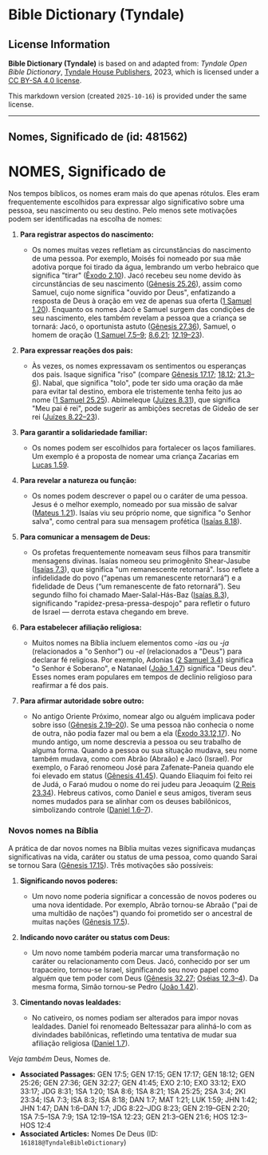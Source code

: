 # Bible Dictionary (Tyndale)

## License Information

**Bible Dictionary (Tyndale)** is based on and adapted from: _Tyndale Open Bible Dictionary_, [Tyndale House Publishers](https://tyndaleopenresources.com/), 2023, which is licensed under a [CC BY-SA 4.0 license](https://creativecommons.org/licenses/by-sa/4.0/legalcode.en).

This markdown version (created `2025-10-16`) is provided under the same license.



--------------------------------

## Nomes, Significado de (id: 481562)

NOMES, Significado de
=====================

Nos tempos bíblicos, os nomes eram mais do que apenas rótulos. Eles eram frequentemente escolhidos para expressar algo significativo sobre uma pessoa, seu nascimento ou seu destino. Pelo menos sete motivações podem ser identificadas na escolha de nomes:

1. **Para registrar aspectos do nascimento:**

    * Os nomes muitas vezes refletiam as circunstâncias do nascimento de uma pessoa. Por exemplo, Moisés foi nomeado por sua mãe adotiva porque foi tirado da água, lembrando um verbo hebraico que significa "tirar" ([Êxodo 2\.10](https://ref.ly/Exod2:10)). Jacó recebeu seu nome devido às circunstâncias de seu nascimento ([Gênesis 25\.26](https://ref.ly/Gen25:26)), assim como Samuel, cujo nome significa "ouvido por Deus", enfatizando a resposta de Deus à oração em vez de apenas sua oferta ([1 Samuel 1\.20](https://ref.ly/1Sam1:20)). Enquanto os nomes Jacó e Samuel surgem das condições de seu nascimento, eles também revelam a pessoa que a criança se tornará: Jacó, o oportunista astuto ([Gênesis 27\.36](https://ref.ly/Gen27:36)), Samuel, o homem de oração ([1 Samuel 7\.5–9](https://ref.ly/1Sam7:5-1Sam7:9); [8\.6,21](https://ref.ly/1Sam8:6); [12\.19–23](https://ref.ly/1Sam12:19-1Sam12:23)).
2. **Para expressar reações dos pais:**

    * Às vezes, os nomes expressavam os sentimentos ou esperanças dos pais. Isaque significa "riso" (compare [Gênesis 17\.17](https://ref.ly/Gen17:17); [18\.12](https://ref.ly/Gen18:12); [21\.3–6](https://ref.ly/Gen21:3-Gen21:6)). Nabal, que significa "tolo", pode ter sido uma oração da mãe para evitar tal destino, embora ele tristemente tenha feito jus ao nome ([1 Samuel 25\.25](https://ref.ly/1Sam25:25)). Abimeleque ([Juízes 8\.31](https://ref.ly/Judg8:31)), que significa "Meu pai é rei", pode sugerir as ambições secretas de Gideão de ser rei ([Juízes 8\.22–23](https://ref.ly/Judg8:22-Judg8:23)).
3. **Para garantir a solidariedade familiar:**

    * Os nomes podem ser escolhidos para fortalecer os laços familiares. Um exemplo é a proposta de nomear uma criança Zacarias em [Lucas 1\.59](https://ref.ly/Luke1:59).
4. **Para revelar a natureza ou função:**

    * Os nomes podem descrever o papel ou o caráter de uma pessoa. Jesus é o melhor exemplo, nomeado por sua missão de salvar ([Mateus 1\.21](https://ref.ly/Matt1:21)). Isaías viu seu próprio nome, que significa "o Senhor salva", como central para sua mensagem profética ([Isaías 8\.18](https://ref.ly/Isa8:18)).
5. **Para comunicar a mensagem de Deus:**

    * Os profetas frequentemente nomeavam seus filhos para transmitir mensagens divinas. Isaías nomeou seu primogênito Shear\-Jasube ([Isaías 7\.3](https://ref.ly/Isa7:3)), que significa "um remanescente retornará". Isso reflete a infidelidade do povo (“apenas um remanescente retornará”) e a fidelidade de Deus (“um remanescente de fato retornará”). Seu segundo filho foi chamado Maer\-Salal\-Hás\-Baz ([Isaías 8\.3](https://ref.ly/Isa8:3)), significando "rapidez\-presa\-pressa\-despojo" para refletir o futuro de Israel — derrota estava chegando em breve.
6. **Para estabelecer afiliação religiosa:**

    * Muitos nomes na Bíblia incluem elementos como \-*ias* ou *\-ja* (relacionados a "o Senhor") ou \-*el* (relacionados a "Deus") para declarar fé religiosa. Por exemplo, Adonias ([2 Samuel 3\.4](https://ref.ly/2Sam3:4)) significa "o Senhor é Soberano", e Natanael ([João 1\.47](https://ref.ly/John1:47)) significa "Deus deu". Esses nomes eram populares em tempos de declínio religioso para reafirmar a fé dos pais.
7. **Para afirmar autoridade sobre outro:**

    * No antigo Oriente Próximo, nomear algo ou alguém implicava poder sobre isso ([Gênesis 2\.19–20](https://ref.ly/Gen2:19-Gen2:20)). Se uma pessoa não conhecia o nome de outra, não podia fazer mal ou bem a ela ([Êxodo 33\.12,17](https://ref.ly/Exod33:12)). No mundo antigo, um nome descrevia a pessoa ou seu trabalho de alguma forma. Quando a pessoa ou sua situação mudava, seu nome também mudava, como com Abrão (Abraão) e Jacó (Israel). Por exemplo, o Faraó renomeou José para Zafenate\-Paneia quando ele foi elevado em status ([Gênesis 41\.45](https://ref.ly/Gen41:45)). Quando Eliaquim foi feito rei de Judá, o Faraó mudou o nome do rei judeu para Jeoaquim ([2 Reis 23\.34](https://ref.ly/2Kgs23:34)). Hebreus cativos, como Daniel e seus amigos, tiveram seus nomes mudados para se alinhar com os deuses babilônicos, simbolizando controle ([Daniel 1\.6–7](https://ref.ly/Dan1:6-Dan1:7)).

### Novos nomes na Bíblia

A prática de dar novos nomes na Bíblia muitas vezes significava mudanças significativas na vida, caráter ou status de uma pessoa, como quando Sarai se tornou Sara ([Gênesis 17\.15](https://ref.ly/Gen17:15)). Três motivações são possíveis:

1. **Significando novos poderes:**

    * Um novo nome poderia significar a concessão de novos poderes ou uma nova identidade. Por exemplo, Abrão tornou\-se Abraão ("pai de uma multidão de nações") quando foi prometido ser o ancestral de muitas nações ([Gênesis 17\.5](https://ref.ly/Gen17:5)).
2. **Indicando novo caráter ou status com Deus:**

    * Um novo nome também poderia marcar uma transformação no caráter ou relacionamento com Deus. Jacó, conhecido por ser um trapaceiro, tornou\-se Israel, significando seu novo papel como alguém que tem poder com Deus ([Gênesis 32\.27](https://ref.ly/Gen32:27); [Oséias 12\.3–4](https://ref.ly/Hos12:3-Hos12:4)). Da mesma forma, Simão tornou\-se Pedro ([João 1\.42](https://ref.ly/John1:42)).
3. **Cimentando novas lealdades:**

    * No cativeiro, os nomes podiam ser alterados para impor novas lealdades. Daniel foi renomeado Beltessazar para alinhá\-lo com as divindades babilônicas, refletindo uma tentativa de mudar sua afiliação religiosa ([Daniel 1\.7](https://ref.ly/Dan1:7)).

*Veja também* Deus, Nomes de.

* **Associated Passages:** GEN 17:5; GEN 17:15; GEN 17:17; GEN 18:12; GEN 25:26; GEN 27:36; GEN 32:27; GEN 41:45; EXO 2:10; EXO 33:12; EXO 33:17; JDG 8:31; 1SA 1:20; 1SA 8:6; 1SA 8:21; 1SA 25:25; 2SA 3:4; 2KI 23:34; ISA 7:3; ISA 8:3; ISA 8:18; DAN 1:7; MAT 1:21; LUK 1:59; JHN 1:42; JHN 1:47; DAN 1:6–DAN 1:7; JDG 8:22–JDG 8:23; GEN 2:19–GEN 2:20; 1SA 7:5–1SA 7:9; 1SA 12:19–1SA 12:23; GEN 21:3–GEN 21:6; HOS 12:3–HOS 12:4
* **Associated Articles:** Nomes De Deus (ID: `161818@TyndaleBibleDictionary`)

